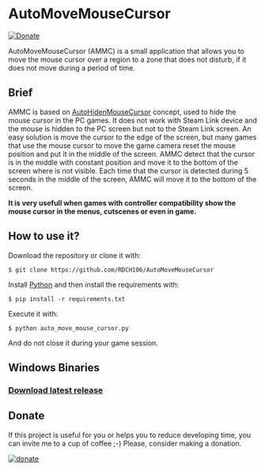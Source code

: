 # AutoMoveMouseCursor

[![Donate](https://img.shields.io/badge/Donate-PayPal-blue.svg)](https://www.paypal.com/cgi-bin/webscr?cmd=_donations&business=contact@rdch106.hol.es&item_name=Donation&item_number=Software+Development&currency_code=EUR)

AutoMoveMouseCursor (AMMC) is a small application that allows you to move the mouse cursor over a region to a zone that does not disturb, if it does not move during a period of time. 

## Brief

AMMC is based on [AutoHidenMouseCursor](http://www.softwareok.com/?seite=Microsoft/AutoHideMouseCursor) concept, used to hide the mouse cursor in the PC games. It does not work with Steam Link device and the mouse is hidden to the PC screen but not to the Steam Link screen. An easy solution is move the cursor to the edge of the screen, but many games that use the mouse cursor to move the game camera reset the mouse position and put it in the middle of the screen. AMMC detect that the cursor is in the middle with constant position and move it to the bottom of the screen where is not visible. Each time that the cursor is detected during 5 seconds in the middle of the screen, AMMC will move it to the bottom of the screen.

**It is very usefull when games with controller compatibility show the mouse cursor in the menus, cutscenes or even in game.**

## How to use it?

Download the repository or clone it with:

`$ git clone https://github.com/RDCH106/AutoMoveMouseCursor`

Install [Python](https://www.python.org/downloads/) and then install the requirements with:

`$ pip install -r requirements.txt`

Execute it with:

`$ python auto_move_mouse_cursor.py`

And do not close it during your game session.

## Windows Binaries
### [Download latest release](https://github.com/RDCH106/AutoMoveMouseCursor/releases/latest)


## Donate

If this project is useful for you or helps you to reduce developing time, you can invite me to a cup of coffee ;-) Please, consider making a donation.

[![donate](https://www.paypal.com/en_US/i/btn/btn_donateCC_LG.gif)](https://www.paypal.com/cgi-bin/webscr?cmd=_donations&business=contact@rdch106.hol.es&item_name=Donation&item_number=Software+Development&currency_code=EUR)
